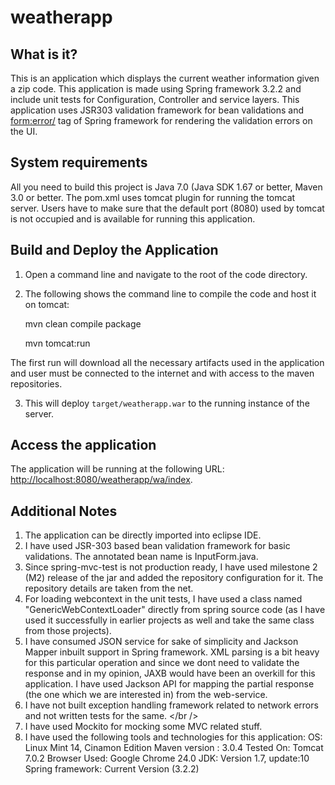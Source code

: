 weatherapp
========================

What is it?
-----------

This is an application which displays the current weather information given a zip code. This application is made using Spring framework 3.2.2 and include unit tests for Configuration, Controller and service layers. This application uses JSR303 validation framework for bean validations and <form:error/> tag of Spring framework for rendering the validation errors on the UI.

System requirements
-------------------

All you need to build this project is Java 7.0 (Java SDK 1.67 or better, Maven 3.0 or better. The pom.xml uses tomcat plugin for running the tomcat server. Users have to make sure that the default port (8080) used by tomcat is not occupied and is available for running this application.


Build and Deploy the Application
-------------------------

1. Open a command line and navigate to the root of the code directory.
2. The following shows the command line to compile the code and host it on tomcat:

	mvn clean compile package

	mvn tomcat:run

The first run will download all the necessary artifacts used in the application and user must be connected to the internet and with access to the maven repositories.

3. This will deploy `target/weatherapp.war` to the running instance of the server.


Access the application 
---------------------
 
The application will be running at the following URL: <http://localhost:8080/weatherapp/wa/index>.


Additional Notes
----------------
1) The application can be directly imported into eclipse IDE.<br>
2) I have used JSR-303 based bean validation framework for basic validations. The annotated bean name is InputForm.java.<br />
3) Since spring-mvc-test is not production ready, I have used milestone 2 (M2) release of the jar and added the repository configuration for it. The repository details are taken from the net.<br />
4) For loading webcontext in the unit tests, I have used a class named "GenericWebContextLoader" directly from spring source code (as I have used it successfully in earlier projects as well and take the same class from those projects).<br />
5) I have consumed JSON service for sake of simplicity and Jackson Mapper inbuilt support in Spring framework. XML parsing is a bit heavy for this particular operation and since we dont need to validate the response and in my opinion, JAXB would have been an overkill for this application. I have used Jackson API for mapping the partial response (the one which we are interested in) from the web-service.<br />
6) I have not built exception handling framework related to network errors and not written tests for the same. </br />
7) I have used Mockito for mocking some MVC related stuff.
8) I have used the following tools and technologies for this application:
	OS: Linux Mint 14, Cinamon Edition
	Maven version : 3.0.4
	Tested On: Tomcat 7.0.2
	Browser Used: Google Chrome 24.0
	JDK: Version 1.7, update:10
	Spring framework: Current Version (3.2.2)
